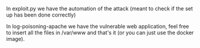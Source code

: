 In exploit.py we have the automation of the attack (meant to check if the set up has been done correctly)

In log-poisoning-apache we have the vulnerable web application, feel free to insert all the files in /var/www and that's it (or you can just use the docker image).
